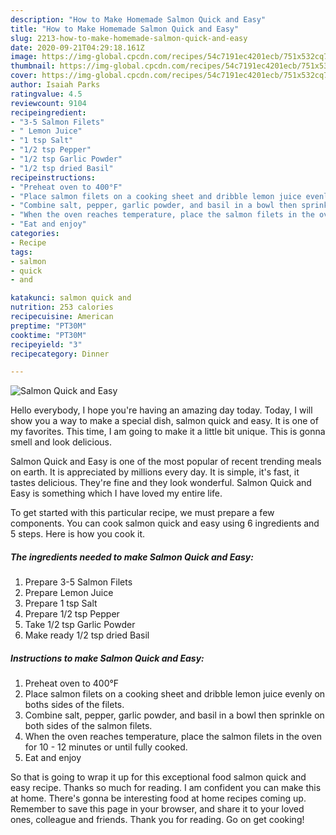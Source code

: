 ```yaml
---
description: "How to Make Homemade Salmon Quick and Easy"
title: "How to Make Homemade Salmon Quick and Easy"
slug: 2213-how-to-make-homemade-salmon-quick-and-easy
date: 2020-09-21T04:29:18.161Z
image: https://img-global.cpcdn.com/recipes/54c7191ec4201ecb/751x532cq70/salmon-quick-and-easy-recipe-main-photo.jpg
thumbnail: https://img-global.cpcdn.com/recipes/54c7191ec4201ecb/751x532cq70/salmon-quick-and-easy-recipe-main-photo.jpg
cover: https://img-global.cpcdn.com/recipes/54c7191ec4201ecb/751x532cq70/salmon-quick-and-easy-recipe-main-photo.jpg
author: Isaiah Parks
ratingvalue: 4.5
reviewcount: 9104
recipeingredient:
- "3-5 Salmon Filets"
- " Lemon Juice"
- "1 tsp Salt"
- "1/2 tsp Pepper"
- "1/2 tsp Garlic Powder"
- "1/2 tsp dried Basil"
recipeinstructions:
- "Preheat oven to 400°F"
- "Place salmon filets on a cooking sheet and dribble lemon juice evenly on boths sides of the filets."
- "Combine salt, pepper, garlic powder, and basil in a bowl then sprinkle on both sides of the salmon filets."
- "When the oven reaches temperature, place the salmon filets in the oven for 10 - 12 minutes or until fully cooked."
- "Eat and enjoy"
categories:
- Recipe
tags:
- salmon
- quick
- and

katakunci: salmon quick and 
nutrition: 253 calories
recipecuisine: American
preptime: "PT30M"
cooktime: "PT30M"
recipeyield: "3"
recipecategory: Dinner

---
```



![Salmon Quick and Easy](https://img-global.cpcdn.com/recipes/54c7191ec4201ecb/751x532cq70/salmon-quick-and-easy-recipe-main-photo.jpg)

Hello everybody, I hope you're having an amazing day today. Today, I will show you a way to make a special dish, salmon quick and easy. It is one of my favorites. This time, I am going to make it a little bit unique. This is gonna smell and look delicious.



Salmon Quick and Easy is one of the most popular of recent trending meals on earth. It is appreciated by millions every day. It is simple, it's fast, it tastes delicious. They're fine and they look wonderful. Salmon Quick and Easy is something which I have loved my entire life.


To get started with this particular recipe, we must prepare a few components. You can cook salmon quick and easy using 6 ingredients and 5 steps. Here is how you cook it.

<!--inarticleads1-->

##### The ingredients needed to make Salmon Quick and Easy:

1. Prepare 3-5 Salmon Filets
1. Prepare  Lemon Juice
1. Prepare 1 tsp Salt
1. Prepare 1/2 tsp Pepper
1. Take 1/2 tsp Garlic Powder
1. Make ready 1/2 tsp dried Basil




<!--inarticleads2-->

##### Instructions to make Salmon Quick and Easy:

1. Preheat oven to 400°F
1. Place salmon filets on a cooking sheet and dribble lemon juice evenly on boths sides of the filets.
1. Combine salt, pepper, garlic powder, and basil in a bowl then sprinkle on both sides of the salmon filets.
1. When the oven reaches temperature, place the salmon filets in the oven for 10 - 12 minutes or until fully cooked.
1. Eat and enjoy




So that is going to wrap it up for this exceptional food salmon quick and easy recipe. Thanks so much for reading. I am confident you can make this at home. There's gonna be interesting food at home recipes coming up. Remember to save this page in your browser, and share it to your loved ones, colleague and friends. Thank you for reading. Go on get cooking!
